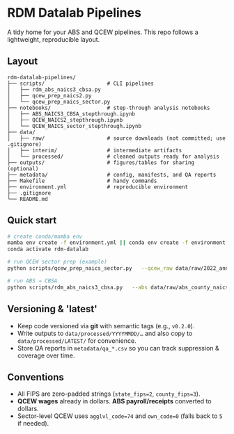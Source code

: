 # RDM Datalab Pipelines

A tidy home for your ABS and QCEW pipelines. This repo follows a lightweight, reproducible layout.

## Layout
```
rdm-datalab-pipelines/
├── scripts/                    # CLI pipelines
│   ├── rdm_abs_naics3_cbsa.py
│   ├── qcew_prep_naics2.py
│   └── qcew_prep_naics_sector.py
├── notebooks/                  # step-through analysis notebooks
│   ├── ABS_NAICS3_CBSA_stepthrough.ipynb
│   ├── QCEW_NAICS2_stepthrough.ipynb
│   └── QCEW_NAICS_sector_stepthrough.ipynb
├── data/
│   ├── raw/                    # source downloads (not committed; use .gitignore)
│   ├── interim/                # intermediate artifacts
│   └── processed/              # cleaned outputs ready for analysis
├── outputs/                    # figures/tables for sharing (optional)
├── metadata/                   # config, manifests, and QA reports
├── Makefile                    # handy commands
├── environment.yml             # reproducible environment
├── .gitignore
└── README.md
```

## Quick start
```bash
# create conda/mamba env
mamba env create -f environment.yml || conda env create -f environment.yml
conda activate rdm-datalab

# run QCEW sector prep (example)
python scripts/qcew_prep_naics_sector.py   --qcew_raw data/raw/2022_annual_singlefile.csv   --year 2022   --out data/processed/qcew_county_naics_sector_2022.csv

# run ABS → CBSA
python scripts/rdm_abs_naics3_cbsa.py   --abs data/raw/abs_county_naics3.csv   --xwalk data/raw/cbsa_county_crosswalk.csv   --year 2022   --large_by firms --large_threshold 20000   --outdir data/processed
```

## Versioning & 'latest'
- Keep code versioned via **git** with semantic tags (e.g., `v0.2.0`).
- Write outputs to `data/processed/YYYYMMDD/…` and also copy to `data/processed/LATEST/` for convenience.
- Store QA reports in `metadata/qa_*.csv` so you can track suppression & coverage over time.

## Conventions
- All FIPS are zero-padded strings (`state_fips=2`, `county_fips=3`).
- **QCEW wages** already in dollars. **ABS payroll/receipts** converted to dollars.
- Sector-level QCEW uses `agglvl_code=74` and `own_code=0` (falls back to `5` if needed).
